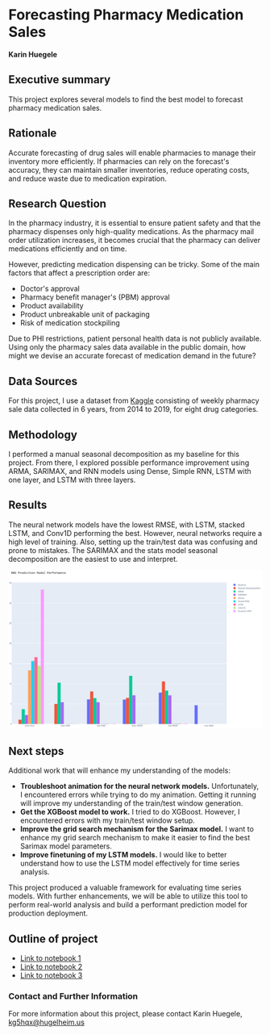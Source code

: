 # Forecasting Pharmacy Medication Sales

**Karin Huegele**

## Executive summary
This project explores several models to find the best model to forecast pharmacy medication sales.

## Rationale
Accurate forecasting of drug sales will enable pharmacies to manage their inventory more efficiently. If pharmacies can rely on the forecast's accuracy, they can maintain smaller inventories, reduce operating costs, and reduce waste due to medication expiration.

## Research Question
In the pharmacy industry, it is essential to ensure patient safety and that the pharmacy dispenses only high-quality medications. As the pharmacy mail order utilization increases, it becomes crucial that the pharmacy can deliver medications efficiently and on time.  

However, predicting medication dispensing can be tricky. Some of the main factors that affect a prescription order are:
* Doctor's approval
* Pharmacy benefit manager's (PBM) approval
* Product availability
* Product unbreakable unit of packaging
* Risk of medication stockpiling

Due to PHI restrictions, patient personal health data is not publicly available. Using only the pharmacy sales data available in the public domain, how might we devise an accurate forecast of medication demand in the future?

## Data Sources
For this project, I use a dataset from [Kaggle](https://www.kaggle.com/datasets/milanzdravkovic/pharma-sales-data) consisting of weekly pharmacy sale data collected in 6 years, from 2014 to 2019, for eight drug categories.

## Methodology
I performed a manual seasonal decomposition as my baseline for this project. From there, I explored possible performance improvement using ARMA, SARIMAX, and RNN models using Dense, Simple RNN, LSTM with one layer, and LSTM with three layers.

## Results
The neural network models have the lowest RMSE, with LSTM, stacked LSTM, and Conv1D performing the best. However, neural networks require a high level of training. Also, setting up the train/test data was confusing and prone to mistakes. The SARIMAX and the stats model seasonal decomposition are the easiest to use and interpret. 

![Alt text](/notebook/R06-prediction-performance.png)

## Next steps
Additional work that will enhance my understanding of the models:
* **Troubleshoot animation for the neural network models.**  Unfortunately, I encountered errors while trying to do my animation. Getting it running will improve my understanding of the train/test window generation.
* **Get the XGBoost model to work.**  I tried to do XGBoost. However, I encountered errors with my train/test window setup.
* **Improve the grid search mechanism for the Sarimax model.**  I want to enhance my grid search mechanism to make it easier to find the best Sarimax model parameters.
* **Improve finetuning of my LSTM models.** I would like to better understand how to use the LSTM model effectively for time series analysis.

This project produced a valuable framework for evaluating time series models. With further enhancements, we will be able to utilize this tool to perform real-world analysis and build a performant prediction model for production deployment.

## Outline of project

- [Link to notebook 1]()
- [Link to notebook 2]()
- [Link to notebook 3]()


### Contact and Further Information
For more information about this project, please contact Karin Huegele, kg5hqx@hugelheim.us
